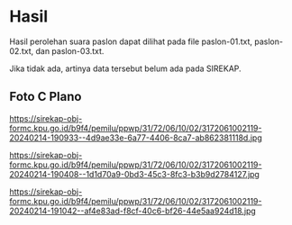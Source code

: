 # Hasil

Hasil perolehan suara paslon dapat dilihat pada file paslon-01.txt, paslon-02.txt, dan paslon-03.txt.

Jika tidak ada, artinya data tersebut belum ada pada SIREKAP.

## Foto C Plano

https://sirekap-obj-formc.kpu.go.id/b9f4/pemilu/ppwp/31/72/06/10/02/3172061002119-20240214-190933--4d9ae33e-6a77-4406-8ca7-ab862381118d.jpg

https://sirekap-obj-formc.kpu.go.id/b9f4/pemilu/ppwp/31/72/06/10/02/3172061002119-20240214-190408--1d1d70a9-0bd3-45c3-8fc3-b3b9d2784127.jpg

https://sirekap-obj-formc.kpu.go.id/b9f4/pemilu/ppwp/31/72/06/10/02/3172061002119-20240214-191042--af4e83ad-f8cf-40c6-bf26-44e5aa924d18.jpg
